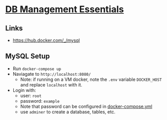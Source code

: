 # [DB Management Essentials](https://www.coursera.org/learn/database-management/home/welcome)

## Links

- https://hub.docker.com/_/mysql

## MySQL Setup

- Run `docker-compose up`
- Naviagate to `http://localhost:8080/`
  - Note: if running on a VM docker, note the `.env` variable `DOCKER_HOST` and replace `localhost` with it.
- Login with:
  - user: `root`
  - password: `example`
  - Note that password can be configured in [docker-compose.yml](docker-compose.yml)
  - use `adminer` to create a database, tables, etc.
